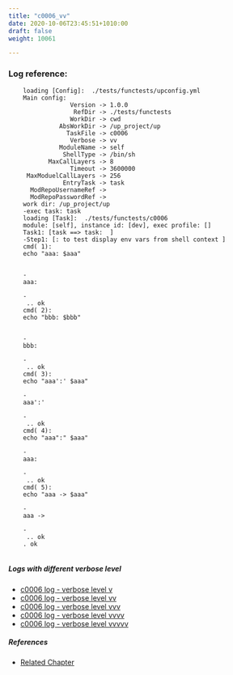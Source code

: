```yaml
---
title: "c0006_vv"
date: 2020-10-06T23:45:51+1010:00
draft: false
weight: 10061

---
```


### Log reference: <no value>

```
    loading [Config]:  ./tests/functests/upconfig.yml
    Main config:
                 Version -> 1.0.0
                  RefDir -> ./tests/functests
                 WorkDir -> cwd
              AbsWorkDir -> /up_project/up
                TaskFile -> c0006
                 Verbose -> vv
              ModuleName -> self
               ShellType -> /bin/sh
           MaxCallLayers -> 8
                 Timeout -> 3600000
     MaxModuelCallLayers -> 256
               EntryTask -> task
      ModRepoUsernameRef -> 
      ModRepoPasswordRef -> 
    work dir: /up_project/up
    -exec task: task
    loading [Task]:  ./tests/functests/c0006
    module: [self], instance id: [dev], exec profile: []
    Task1: [task ==> task:  ]
    -Step1: [: to test display env vars from shell context ]
    cmd( 1):
    echo "aaa: $aaa"
    
    
    -
    aaa: 
    
    -
     .. ok
    cmd( 2):
    echo "bbb: $bbb"
    
    
    -
    bbb: 
    
    -
     .. ok
    cmd( 3):
    echo "aaa':' $aaa"
    
    -
    aaa':' 
    
    -
     .. ok
    cmd( 4):
    echo "aaa":" $aaa"
    
    -
    aaa: 
    
    -
     .. ok
    cmd( 5):
    echo "aaa -> $aaa"
    
    -
    aaa -> 
    
    -
     .. ok
    . ok
    
```

##### Logs with different verbose level
* [c0006 log - verbose level v](../../logs/c0006_v)
* [c0006 log - verbose level vv](../../logs/c0006_vv)
* [c0006 log - verbose level vvv](../../logs/c0006_vvv)
* [c0006 log - verbose level vvvv](../../logs/c0006_vvvv)
* [c0006 log - verbose level vvvvv](../../logs/c0006_vvvvv)

##### References
* [Related Chapter](../../quick-start/c0006)
